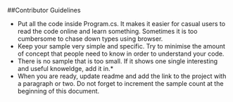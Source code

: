 ##Contributor Guidelines

* Put all the code inside Program.cs. It makes it easier for casual users to read the code online and learn something. Sometimes it is too cumbersome to chase down types using browser.
* Keep your sample very simple and specific. Try to minimise the amount of concept that people need to know in order to understand your code.
* There is no sample that is too small. If it shows one single interesting and useful knoweldge, add it in.* 
* When you are ready, update readme and add the link to the project with a paragraph or two. Do not forget to increment the sample count at the beginning of this document.
